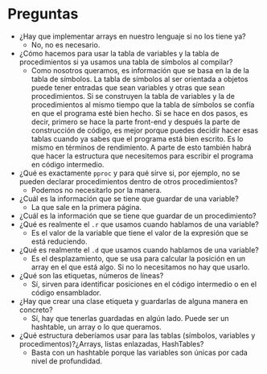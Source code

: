 # Preguntas
- ¿Hay que implementar arrays en nuestro lenguaje si no los tiene ya?
  - No, no es necesario.
- ¿Cómo hacemos para usar la tabla de variables y la tabla de procedimientos si ya usamos una tabla de símbolos al compilar?
  - Como nosotros queramos, es información que se basa en la de la tabla de símbolos. La tabla de símbolos al ser orientada a objetos puede tener entradas que sean variables y otras que sean procedimientos. Si se construyen la tabla de variables y la de procedimientos al mismo tiempo que la tabla de símbolos se confía en que el programa esté bien hecho. Si se hace en dos pasos, es decir, primero se hace la parte front-end y después la parte de construcción de código, es mejor porque puedes decidir hacer esas tablas cuando ya sabes que el programa está bien escrito. Es lo mismo en términos de rendimiento. A parte de esto también habrá que hacer la estructura que necesitemos para escribir el programa en código intermedio.
- ¿Qué es exactamente `pproc` y para qué sirve si, por ejemplo, no se pueden declarar procedimientos dentro de otros procedimientos?
  - Podemos no necesitarlo por la manera.
- ¿Cuál es la información que se tiene que guardar de una variable?
  - La que sale en la primera página.
- ¿Cuál es la información que se tiene que guardar de un procedimiento?
- ¿Qué es realmente el `.r` que usamos cuando hablamos de una variable?
  - Es el valor de la variable que tiene el valor de la expresión que se está reduciendo.
- ¿Qué es realmente el `.d` que usamos cuando hablamos de una variable?
  - Es el desplazamiento, que se usa para calcular la posición en un array en el que está algo. Si no lo necesitamos no hay que usarlo.
- ¿Qué son las etiquetas, números de líneas?
  - Sí, sirven para identificar posiciones en el código intermedio o en el código ensamblador.
- ¿Hay que crear una clase etiqueta y guardarlas de alguna manera en concreto?
  - Sí, hay que tenerlas guardadas en algún lado. Puede ser un hashtable, un array o lo que queramos.
- ¿Qué estructura deberíamos usar para las tablas (símbolos, variables y procedimentos)?¿Arrays, listas enlazadas, HashTables?
  - Basta con un hashtable porque las variables son únicas por cada nivel de profundidad.